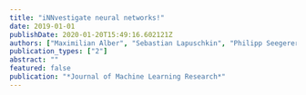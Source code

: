```yaml
---
title: "iNNvestigate neural networks!"
date: 2019-01-01
publishDate: 2020-01-20T15:49:16.602121Z
authors: ["Maximilian Alber", "Sebastian Lapuschkin", "Philipp Seegerer", "Miriam Hägele", "Kristof T. Schütt", "Grégoire Montavon", "Wojciech Samek", "Klaus-Robert Müller", "Sven Dähne", "Pieter-Jan Kindermans"]
publication_types: ["2"]
abstract: ""
featured: false
publication: "*Journal of Machine Learning Research*"
---
```


